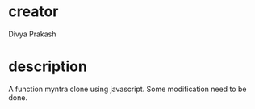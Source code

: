 # creator
Divya Prakash

# description
A function myntra clone using javascript.
Some modification need to be done.